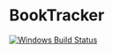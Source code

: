 # BookTracker
[![Windows Build Status](https://ci.appveyor.com/api/projects/status/96ujhqqmotf67vyp/branch/master?svg=true)](https://ci.appveyor.com/project/Atom/markdown-preview/branch/master)
